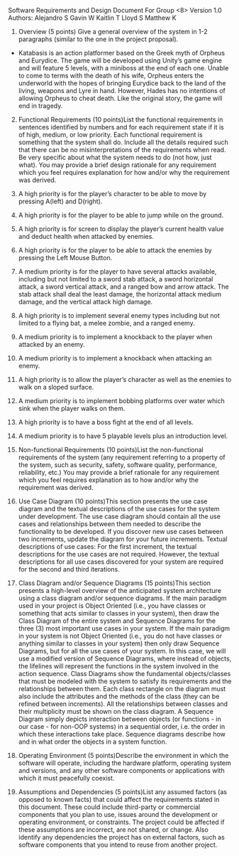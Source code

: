 Software Requirements and Design 
Document 
For
Group <8>
Version 1.0
Authors: 
Alejandro S
Gavin W
Kaitlin T
Lloyd S
Matthew K
1. Overview (5 points) Give a general overview of the system in 1-2 paragraphs (similar to the one in the project 
proposal). 
- Katabasis is an action platformer based on the Greek myth of Orpheus and Eurydice. The game will be developed using Unity’s game engine and will feature 5 levels, with a miniboss at the end of each one. Unable to come to terms with the death of his wife, Orpheus enters the underworld with the hopes of bringing Eurydice back to the land of the living, weapons and Lyre in hand. However, Hades has no intentions of allowing Orpheus to cheat death. Like the original story, the game will end in tragedy.
2. Functional Requirements (10 points)List the functional requirements in sentences identified by numbers and for each requirement 
state if it is of high, medium, or low priority. Each functional requirement is something that the 
system shall do. Include all the details required such that there can be no misinterpretations of 
the requirements when read. Be very specific about what the system needs to do (not how, just 
what). You may provide a brief design rationale for any requirement which you feel requires 
explanation for how and/or why the requirement was derived.

1. A high priority is for the player’s character to be able to move by pressing A(left) and D(right).
2. A high priority is for the player to be able to jump while on the ground.
3. A high priority is for screen to display the player’s current health value and deduct health when attacked by enemies.
4. A high priority is for the player to be able to attack the enemies by pressing the Left Mouse Button.
5. A medium priority is for the player to have several attacks available, including but not limited to a sword stab attack, a sword horizontal attack, a sword vertical attack, and a ranged bow and arrow attack. The stab attack shall deal the least damage, the horizontal attack medium damage, and the vertical attack high damage. 
6. A high priority is to implement several enemy types including but not limited to a flying bat, a melee zombie, and a ranged enemy.
6. A medium priority is to implement a knockback to the player when attacked by an enemy.
7. A medium priority is to implement a knockback when attacking an enemy.
8. A high priority is to allow the player’s character as well as the enemies to walk on a sloped surface.
9. A medium priority is to implement bobbing platforms over water which sink when the player walks on them.
10. A high priority is to have a boss fight at the end of all levels.
11. A medium priority is to have 5 playable levels plus an introduction level.


3. Non-functional Requirements (10 points)List the non-functional requirements of the system (any requirement referring to a property of 
the system, such as security, safety, software quality, performance, reliability, etc.) You may 
provide a brief rationale for any requirement which you feel requires explanation as to how and/or 
why the requirement was derived.
4. Use Case Diagram (10 points)This section presents the use case diagram and the textual descriptions of the use cases for 
the system under development. The use case diagram should contain all the use cases and 
relationships between them needed to describe the functionality to be developed. If you discover 
new use cases between two increments, update the diagram for your future increments. 
Textual descriptions of use cases: For the first increment, the textual descriptions for the use 
cases are not required. However, the textual descriptions for all use cases discovered for your 
system are required for the second and third iterations.
5. Class Diagram and/or Sequence Diagrams (15 points)This section presents a high-level overview of the anticipated system architecture using a class 
diagram and/or sequence diagrams. 
If the main paradigm used in your project is Object Oriented (i.e., you have classes or 
something that acts similar to classes in your system), then draw the Class Diagram of the 
entire system and Sequence Diagrams for the three (3) most important use cases in your 
system. 
If the main paradigm in your system is not Object Oriented (i.e., you do not have classes or 
anything similar to classes in your system) then only draw Sequence Diagrams, but for all the 
use cases of your system. In this case, we will use a modified version of Sequence Diagrams, 
where instead of objects, the lifelines will represent the functions in the system involved in the 
action sequence. 
Class Diagrams show the fundamental objects/classes that must be modeled with the system 
to satisfy its requirements and the relationships between them. Each class rectangle on the 
diagram must also include the attributes and the methods of the class (they can be refined 
between increments).  All the relationships between classes and their multiplicity must be 
shown on the class diagram. 
A Sequence Diagram simply depicts interaction between objects (or functions - in our case - 
for non-OOP systems) in a sequential order, i.e. the order in which these interactions take place. 
Sequence diagrams describe how and in what order the objects in a system function. 
6. Operating Environment (5 points)Describe the environment in which the software will operate, including the hardware platform, 
operating system and versions, and any other software components or applications with which it 
must peacefully coexist.
7. Assumptions and Dependencies (5 points)List any assumed factors (as opposed to known facts) that could affect the requirements stated in 
this document. These could include third-party or commercial components that you plan to use, 
issues around the development or operating environment, or constraints. The project could be 
affected if these assumptions are incorrect, are not shared, or change. Also identify any 
dependencies the project has on external factors, such as software components that you intend 
to reuse from another project.

